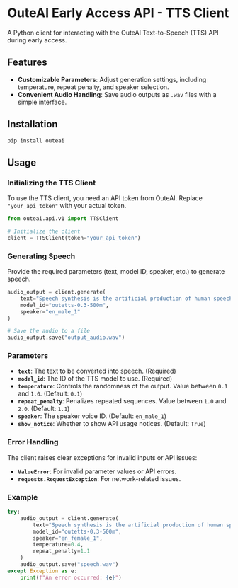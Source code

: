 # OuteAI Early Access API - TTS Client

A Python client for interacting with the OuteAI Text-to-Speech (TTS) API during early access. 

## Features

- **Customizable Parameters**: Adjust generation settings, including temperature, repeat penalty, and speaker selection.
- **Convenient Audio Handling**: Save audio outputs as `.wav` files with a simple interface.

## Installation
```bash
pip install outeai
```

## Usage

### Initializing the TTS Client

To use the TTS client, you need an API token from OuteAI. Replace `"your_api_token"` with your actual token.

```python
from outeai.api.v1 import TTSClient

# Initialize the client
client = TTSClient(token="your_api_token")
```

### Generating Speech

Provide the required parameters (text, model ID, speaker, etc.) to generate speech.

```python
audio_output = client.generate(
    text="Speech synthesis is the artificial production of human speech.",
    model_id="outetts-0.3-500m",
    speaker="en_male_1"
)

# Save the audio to a file
audio_output.save("output_audio.wav")
```

### Parameters

- **`text`**: The text to be converted into speech. (Required)
- **`model_id`**: The ID of the TTS model to use. (Required)
- **`temperature`**: Controls the randomness of the output. Value between `0.1` and `1.0`. (Default: `0.1`)
- **`repeat_penalty`**: Penalizes repeated sequences. Value between `1.0` and `2.0`. (Default: `1.1`)
- **`speaker`**: The speaker voice ID. (Default: `en_male_1`)
- **`show_notice`**: Whether to show API usage notices. (Default: `True`)

### Error Handling

The client raises clear exceptions for invalid inputs or API issues:

- **`ValueError`**: For invalid parameter values or API errors.
- **`requests.RequestException`**: For network-related issues.

### Example

```python
try:
    audio_output = client.generate(
        text="Speech synthesis is the artificial production of human speech.",
        model_id="outetts-0.3-500m",
        speaker="en_female_1",
        temperature=0.4,
        repeat_penalty=1.1
    )
    audio_output.save("speech.wav")
except Exception as e:
    print(f"An error occurred: {e}")
```
